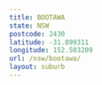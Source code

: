 ```yaml
---
title: BOOTAWA
state: NSW
postcode: 2430
latitude: -31.899311
longitude: 152.503209
url: /nsw/bootawa/
layout: suburb
---
```

